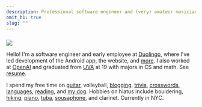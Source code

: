 ```yaml
---
description: Professional software engineer and (very) amateur musician in NYC.
omit_h1: true
slug: ""
---
```


<img src="/img/tuba-rect-200.jpg" class="right" style="margin-top: 8px">

Hello! I'm a software engineer and early employee at [Duolingo](https://en.wikipedia.org/wiki/Duolingo), where I've led development of the Android app, the website, and [more](/projects#duolingo). I also worked at [OpenAI](https://en.wikipedia.org/wiki/OpenAI) and graduated from [UVA](https://en.wikipedia.org/wiki/University_of_Virginia) at 19 with majors in CS and math. See [resume](/resume).

I spend my free time on [guitar](/musescore-tab), volleyball, [blogging](/blog), [trivia](https://learnedleague.com/profiles.php?91076), [crosswords](https://www.crosswordtournament.com/2023/standings/rank.htm), [languages](https://www.duolingo.com/profile/artnc), [reading](/ten-years-of-logging-my-life#media-chart), and [my dog](/img/snorlax.jpg). Hobbies on hiatus include bouldering, [hiking](/camino-de-santiago), [piano](https://soundcloud.com/artnc), [tuba](https://en.wikipedia.org/wiki/East_Winds_Symphonic_Band), [sousaphone](/img/sousaphone.jpg), and clarinet. Currently in NYC.
